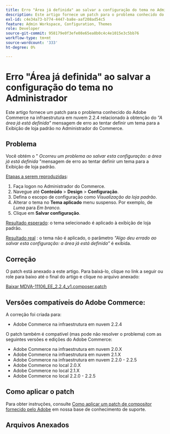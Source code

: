 ```yaml
---
title: Erro "Área já definida" ao salvar a configuração do tema no Administrador
description: Este artigo fornece um patch para o problema conhecido do Adobe Commerce na infraestrutura em nuvem 2.2.4 relacionado à obtenção da mensagem de erro *"A área já está definida"* ao tentar definir um tema para a Exibição de loja padrão no Administrador do Commerce.
exl-id: c4e34a73-b774-4447-ba8e-aaf208ad54c5
feature: Admin Workspace, Configuration, Themes
role: Developer
source-git-commit: 958179e0f3efe08e65ea8b0c4c4e1015e3c5bb76
workflow-type: tm+mt
source-wordcount: '333'
ht-degree: 0%

---
```


# Erro &quot;Área já definida&quot; ao salvar a configuração do tema no Administrador

Este artigo fornece um patch para o problema conhecido do Adobe Commerce na infraestrutura em nuvem 2.2.4 relacionado à obtenção do *&quot;A área já está definida&quot;* mensagem de erro ao tentar definir um tema para a Exibição de loja padrão no Administrador do Commerce.

## Problema

Você obtém o &quot; *Ocorreu um problema ao salvar esta configuração: a área já está definida* &quot;mensagem de erro ao tentar definir um tema para a Exibição de loja padrão.

<u>Etapas a serem reproduzidas</u>:

1. Faça logon no Administrador do Commerce.
1. Navegue até **Conteúdo** > **Design** > **Configuração**.
1. Defina o escopo de configuração como *Visualização da loja padrão*.
1. Alterar o tema no **Tema aplicado** menu suspenso. Por exemplo, de *Luma* para *Em branco.*
1. Clique em **Salvar configuração**.

<u>Resultado esperado</u>: o tema selecionado é aplicado à exibição de loja padrão.

<u>Resultado real</u> : o tema não é aplicado, o parâmetro *&quot;Algo deu errado ao salvar esta configuração: a área já está definida&quot;* é exibida.

## Correção

O patch está anexado a este artigo. Para baixá-lo, clique no link a seguir ou role para baixo até o final do artigo e clique no arquivo anexado:

[Baixar MDVA-11106\_EE\_2.2.4\_v1.composer.patch](assets/MDVA-11106_EE_2.2.4_v1.composer.patch.zip)

## Versões compatíveis do Adobe Commerce:

A correção foi criada para:

* Adobe Commerce na infraestrutura em nuvem 2.2.4

O patch também é compatível (mas pode não resolver o problema) com as seguintes versões e edições do Adobe Commerce:

* Adobe Commerce na infraestrutura em nuvem 2.0.X
* Adobe Commerce na infraestrutura em nuvem 2.1.X
* Adobe Commerce na infraestrutura em nuvem 2.2.0 - 2.2.5
* Adobe Commerce no local 2.0.X
* Adobe Commerce no local 2.1.X
* Adobe Commerce no local 2.2.0 - 2.2.5

## Como aplicar o patch

Para obter instruções, consulte [Como aplicar um patch de compositor fornecido pelo Adobe](/help/how-to/general/how-to-apply-a-composer-patch-provided-by-magento.md) em nossa base de conhecimento de suporte.

## Arquivos Anexados
